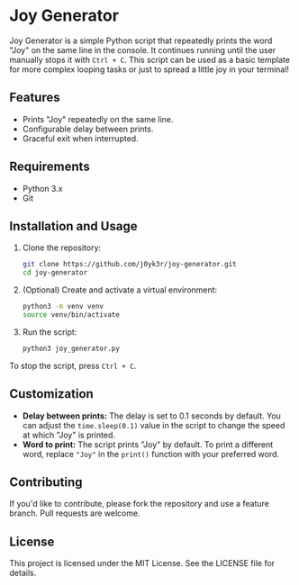 # Joy Generator

Joy Generator is a simple Python script that repeatedly prints the word "Joy" on the same line in the console. It continues running until the user manually stops it with `Ctrl + C`. This script can be used as a basic template for more complex looping tasks or just to spread a little joy in your terminal!

## Features
- Prints "Joy" repeatedly on the same line.
- Configurable delay between prints.
- Graceful exit when interrupted.

## Requirements
- Python 3.x
- Git

## Installation and Usage

1. Clone the repository:

   ```bash
   git clone https://github.com/j0yk3r/joy-generator.git
   cd joy-generator
   ```
2. (Optional) Create and activate a virtual environment:

   ```bash
   python3 -m venv venv
   source venv/bin/activate
   ```

3. Run the script:

   ```bash
   python3 joy_generator.py
   ```

To stop the script, press `Ctrl + C`.

## Customization

- **Delay between prints:** The delay is set to 0.1 seconds by default. You can adjust the `time.sleep(0.1)` value in the script to change the speed at which "Joy" is printed.
- **Word to print:** The script prints "Joy" by default. To print a different word, replace `"Joy"` in the `print()` function with your preferred word.

## Contributing

If you'd like to contribute, please fork the repository and use a feature branch. Pull requests are welcome.

## License

This project is licensed under the MIT License. See the LICENSE file for details.
